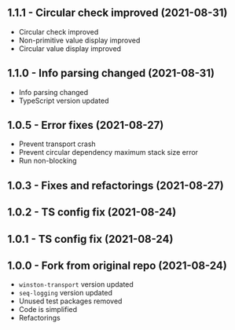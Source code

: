 <a name="1.1.1"></a>
## 1.1.1 - Circular check improved (2021-08-31)

* Circular check improved
* Non-primitive value display improved
* Circular value display improved

<a name="1.1.0"></a>
## 1.1.0 - Info parsing changed (2021-08-31)

* Info parsing changed
* TypeScript version updated

<a name="1.0.5"></a>
## 1.0.5 - Error fixes (2021-08-27)

* Prevent transport crash
* Prevent circular dependency maximum stack size error
* Run non-blocking

<a name="1.0.3"></a>
## 1.0.3 - Fixes and refactorings (2021-08-27)

<a name="1.0.2"></a>
## 1.0.2 - TS config fix (2021-08-24)

<a name="1.0.1"></a>
## 1.0.1 - TS config fix (2021-08-24)

<a name="1.0.0"></a>
## 1.0.0 - Fork from original repo (2021-08-24)

* `winston-transport` version updated
* `seq-logging` version updated
* Unused test packages removed
* Code is simplified
* Refactorings
